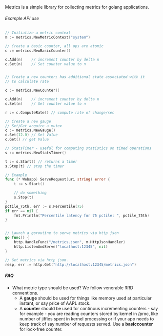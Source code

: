Metrics is a simple library for collecting metrics for golang applications. 

###### Example API use

```go
// Initialize a metric context
m := metrics.NewMetricContext("system")

// Create a basic counter, all ops are atomic
c := metrics.NewBasicCounter()

c.Add(n)    // increment counter by delta n
c.Set(n)    // Set counter value to n


// Create a new counter; has additional state associated with it
// to calculate rate

c := metrics.NewCounter()

c.Add(n)    // increment counter by delta n
c.Set(n)    // Set counter value to n

r := c.ComputeRate() // compute rate of change/sec

// Create a new gauge
// Set/Get acquire a mutex
c := metrics.NewGauge()
c.Set(12.0) // Set Value
c.Get() // get Value

// StatsTimer - useful for computing statistics on timed operations
s := metrics.NewStatsTimer()

t := s.Start() // returns a timer
s.Stop(t) // stop the timer

// Example
func (* Webapp) ServeRequest(uri string) error {
	t := s.Start()

	// do something
	s.Stop(t)
}
pctile_75th, err := s.Percentile(75)
if err == nil {
	fmt.Println("Percentile latency for 75 pctile: ", pctile_75th)
}


// Launch a goroutine to serve metrics via http json
go func() {
	http.HandleFunc("/metrics.json", m.HttpJsonHandler)
	http.ListenAndServe("localhost:12345", nil)
}

// Get metrics via http json.
resp, err := http.Get("http://localhost:12345/metrics.json")
```

##### FAQ
  * What metric type should be used?
   We follow venerable RRD conventions. 
     * A **gauge** should be used for things like memory used at particular instant, or say price of AAPL stock.
     * A **counter** should be used for continous incrementing counters - say for example - you are reading counters stored by kernel in /proc, like number of jiffies spent in kernel processing or if your app needs to keep track of say number of requests served. Use a **basiccounter** for lock-free counter. 
